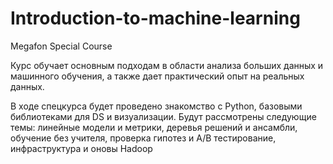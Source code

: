 # Introduction-to-machine-learning
Megafon Special Course

Курс обучает основным подходам в области анализа больших данных и машинного обучения, а также дает практический опыт на реальных данных. 

В ходе спецкурса будет проведено знакомство с Python, базовыми библиотеками для DS и визуализации. Будут рассмотрены следующие темы: линейные модели и метрики, деревья решений и ансамбли, обучение без учителя, проверка гипотез и A/B тестирование, инфраструктура и оновы Hadoop
